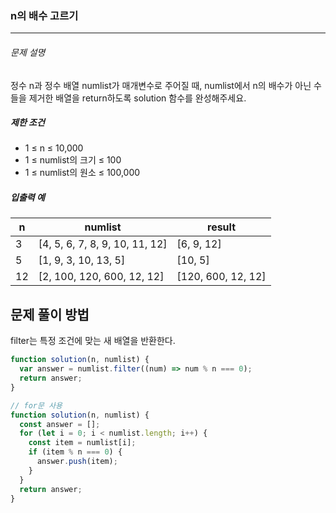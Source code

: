 ### n의 배수 고르기

---

###### 문제 설명

정수 n과 정수 배열 numlist가 매개변수로 주어질 때, numlist에서 n의 배수가 아닌 수들을 제거한 배열을 return하도록 solution 함수를 완성해주세요.

##### 제한 조건

- 1 ≤ n ≤ 10,000
- 1 ≤ numlist의 크기 ≤ 100
- 1 ≤ numlist의 원소 ≤ 100,000

##### 입출력 예

| n   | numlist                        | result             |
| --- | ------------------------------ | ------------------ |
| 3   | [4, 5, 6, 7, 8, 9, 10, 11, 12] | [6, 9, 12]         |
| 5   | [1, 9, 3, 10, 13, 5]           | [10, 5]            |
| 12  | [2, 100, 120, 600, 12, 12]     | [120, 600, 12, 12] |

## 문제 풀이 방법

filter는 특정 조건에 맞는 새 배열을 반환한다.

```javascript
function solution(n, numlist) {
  var answer = numlist.filter((num) => num % n === 0);
  return answer;
}
```

```javascript
// for문 사용
function solution(n, numlist) {
  const answer = [];
  for (let i = 0; i < numlist.length; i++) {
    const item = numlist[i];
    if (item % n === 0) {
      answer.push(item);
    }
  }
  return answer;
}
```
